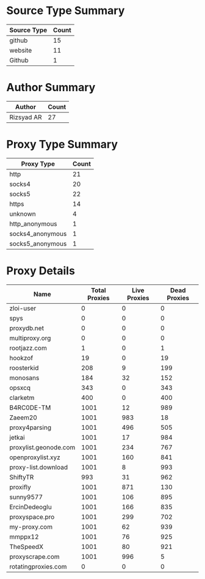 # Source Type Summary

| Source Type | Count |
|-------------|-------|
| github | 15 |
| website | 11 |
| Github | 1 |


# Author Summary

| Author | Count |
|--------|-------|
| Rizsyad AR | 27 |


# Proxy Type Summary

| Proxy Type | Count |
|------------|-------|
| http | 21 |
| socks4 | 20 |
| socks5 | 22 |
| https | 14 |
| unknown | 4 |
| http_anonymous | 1 |
| socks4_anonymous | 1 |
| socks5_anonymous | 1 |


# Proxy Details

| Name | Total Proxies | Live Proxies | Dead Proxies |
|------|---------------|--------------|---------------|
| zloi-user | 0 | 0 | 0 |
| spys | 0 | 0 | 0 |
| proxydb.net | 0 | 0 | 0 |
| multiproxy.org | 0 | 0 | 0 |
| rootjazz.com | 1 | 0 | 1 |
| hookzof | 19 | 0 | 19 |
| roosterkid | 208 | 9 | 199 |
| monosans | 184 | 32 | 152 |
| opsxcq | 343 | 0 | 343 |
| clarketm | 400 | 0 | 400 |
| B4RC0DE-TM | 1001 | 12 | 989 |
| Zaeem20 | 1001 | 983 | 18 |
| proxy4parsing | 1001 | 496 | 505 |
| jetkai | 1001 | 17 | 984 |
| proxylist.geonode.com | 1001 | 234 | 767 |
| openproxylist.xyz | 1001 | 160 | 841 |
| proxy-list.download | 1001 | 8 | 993 |
| ShiftyTR | 993 | 31 | 962 |
| proxifly | 1001 | 871 | 130 |
| sunny9577 | 1001 | 106 | 895 |
| ErcinDedeoglu | 1001 | 166 | 835 |
| proxyspace.pro | 1001 | 299 | 702 |
| my-proxy.com | 1001 | 62 | 939 |
| mmppx12 | 1001 | 76 | 925 |
| TheSpeedX | 1001 | 80 | 921 |
| proxyscrape.com | 1001 | 996 | 5 |
| rotatingproxies.com | 0 | 0 | 0 |
